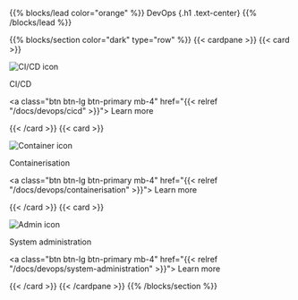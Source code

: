 {{% blocks/lead color="orange" %}}
DevOps
{.h1 .text-center}
{{% /blocks/lead %}}

{{% blocks/section color="dark" type="row" %}}
{{< cardpane >}}
{{< card >}}

![CI/CD icon](cicd.png)

CI/CD

<a class="btn btn-lg btn-primary mb-4" href="{{< relref "/docs/devops/cicd" >}}">
Learn more <i class="fas fa-arrow-alt-circle-right ms-2"></i>
</a>

{{< /card >}}
{{< card >}}

![Container icon](containers.png)

Containerisation

<a class="btn btn-lg btn-primary mb-4" href="{{< relref "/docs/devops/containerisation" >}}">
Learn more <i class="fas fa-arrow-alt-circle-right ms-2"></i>
</a>

{{< /card >}}
{{< card >}}

![Admin icon](sys-admin.png)

System administration

<a class="btn btn-lg btn-primary mb-4" href="{{< relref "/docs/devops/system-administration" >}}">
Learn more <i class="fas fa-arrow-alt-circle-right ms-2"></i>
</a>

{{< /card >}}
{{< /cardpane >}}
{{% /blocks/section %}}